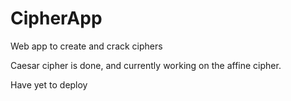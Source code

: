 # CipherApp
Web app to create and crack ciphers

Caesar cipher is done, and currently working on the affine cipher.

Have yet to deploy
